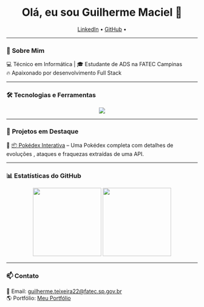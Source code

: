 <h1 align="center">Olá, eu sou Guilherme Maciel 👋</h1>

<p align="center">
  <a href="https://www.linkedin.com/in/guilherme-maciel-teixeira-5940b0175">LinkedIn</a> •
  <a href="https://github.com/Guilh3rm3Maci3l">GitHub</a> •
</p>

---

### 🚀 **Sobre Mim**  
💻 Técnico em Informática | 🎓 Estudante de ADS na FATEC Campinas  
🔥 Apaixonado por desenvolvimento Full Stack

---

### 🛠 **Tecnologias e Ferramentas**  
<div align="center">
  <img src="https://skillicons.dev/icons?i=html,css,js,ts,react,nodejs,php,java,python,c,cs,mysql,postgresql,git" />
</div>

---

### 📌 **Projetos em Destaque**  
🔹 [📦 Pokédex Interativa](https://github.com/Guilh3rm3Maci3l/pokedex) – Uma Pokédex completa com detalhes de evoluções , ataques e fraquezas extraídas de uma API.  

---

### 📊 **Estatísticas do GitHub**  
<div align="center">
  <img height="180em" src="https://github-readme-stats.vercel.app/api?username=Guilh3rm3Maci3l&show_icons=true&theme=tokyonight" />
  <img height="180em" src="https://github-readme-streak-stats.herokuapp.com/?user=Guilh3rm3Maci3l&theme=tokyonight" />
</div>

---

### 📫 **Contato**  
📧 Email: guilherme.teixeira22@fatec.sp.gov.br  
🌎 Portfólio: [Meu Portfólio](https://guilh3rm3maci3l.github.io/Portfolio)
